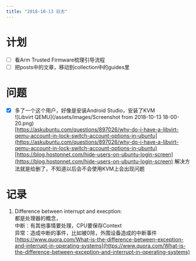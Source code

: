 ```yaml
---
title: "2018-10-13 日志"
---
```


# 计划

- [ ] 看Arm Trusted Firmware梳理引导流程
- [ ] 把posts中的文章，移动到collection中的guides里

# 问题
- [x] 多了一个这个用户，好像是安装Android Studio，安装了KVM  
  ![Libvirt QEMU](/assets/images/Screenshot from 2018-10-13 18-00-20.png)  
  [https://askubuntu.com/questions/897026/why-do-i-have-a-libvirt-qemu-account-in-lock-switch-account-options-in-ubuntu](https://askubuntu.com/questions/897026/why-do-i-have-a-libvirt-qemu-account-in-lock-switch-account-options-in-ubuntu)  
  [https://blog.hostonnet.com/hide-users-on-ubuntu-login-screen](https://blog.hostonnet.com/hide-users-on-ubuntu-login-screen)
  解决方法就是给删了，不知道以后会不会使用KVM上会出现问题

# 记录
1. Difference between interrupt and execption:  
   都是处理器的概念，  
   中断：有其他事情要处理，CPU要保存Context  
   异常：造成中断的事件，比如被0除，外围设备造成的中断事件  
   [https://www.quora.com/What-is-the-difference-between-exception-and-interrupt-in-operating-systems](https://www.quora.com/What-is-the-difference-between-exception-and-interrupt-in-operating-systems)